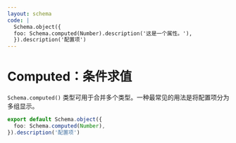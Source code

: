 ```yaml
---
layout: schema
code: |
  Schema.object({
  foo: Schema.computed(Number).description('这是一个属性。'),
  }).description('配置项')
---
```


# Computed：条件求值

`Schema.computed()` 类型可用于合并多个类型。一种最常见的用法是将配置项分为多组显示。

```ts
export default Schema.object({
  foo: Schema.computed(Number),
}).description('配置项')
```
